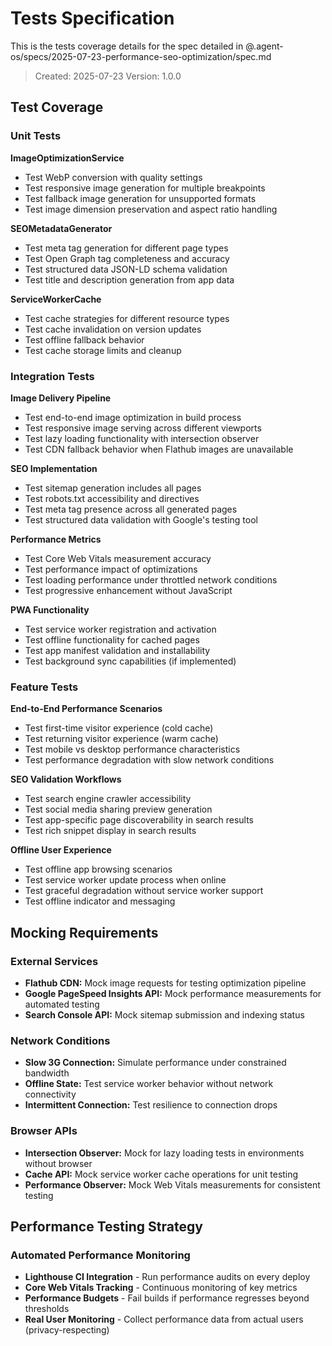 # Tests Specification

This is the tests coverage details for the spec detailed in @.agent-os/specs/2025-07-23-performance-seo-optimization/spec.md

> Created: 2025-07-23
> Version: 1.0.0

## Test Coverage

### Unit Tests

**ImageOptimizationService**
- Test WebP conversion with quality settings
- Test responsive image generation for multiple breakpoints
- Test fallback image generation for unsupported formats
- Test image dimension preservation and aspect ratio handling

**SEOMetadataGenerator**
- Test meta tag generation for different page types
- Test Open Graph tag completeness and accuracy
- Test structured data JSON-LD schema validation
- Test title and description generation from app data

**ServiceWorkerCache**
- Test cache strategies for different resource types
- Test cache invalidation on version updates
- Test offline fallback behavior
- Test cache storage limits and cleanup

### Integration Tests

**Image Delivery Pipeline**
- Test end-to-end image optimization in build process
- Test responsive image serving across different viewports
- Test lazy loading functionality with intersection observer
- Test CDN fallback behavior when Flathub images are unavailable

**SEO Implementation**
- Test sitemap generation includes all pages
- Test robots.txt accessibility and directives
- Test meta tag presence across all generated pages
- Test structured data validation with Google's testing tool

**Performance Metrics**
- Test Core Web Vitals measurement accuracy
- Test performance impact of optimizations
- Test loading performance under throttled network conditions
- Test progressive enhancement without JavaScript

**PWA Functionality**
- Test service worker registration and activation
- Test offline functionality for cached pages
- Test app manifest validation and installability
- Test background sync capabilities (if implemented)

### Feature Tests

**End-to-End Performance Scenarios**
- Test first-time visitor experience (cold cache)
- Test returning visitor experience (warm cache)
- Test mobile vs desktop performance characteristics
- Test performance degradation with slow network conditions

**SEO Validation Workflows**
- Test search engine crawler accessibility
- Test social media sharing preview generation
- Test app-specific page discoverability in search results
- Test rich snippet display in search results

**Offline User Experience**
- Test offline app browsing scenarios
- Test service worker update process when online
- Test graceful degradation without service worker support
- Test offline indicator and messaging

## Mocking Requirements

### External Services
- **Flathub CDN:** Mock image requests for testing optimization pipeline
- **Google PageSpeed Insights API:** Mock performance measurements for automated testing
- **Search Console API:** Mock sitemap submission and indexing status

### Network Conditions
- **Slow 3G Connection:** Simulate performance under constrained bandwidth
- **Offline State:** Test service worker behavior without network connectivity
- **Intermittent Connection:** Test resilience to connection drops

### Browser APIs
- **Intersection Observer:** Mock for lazy loading tests in environments without browser
- **Cache API:** Mock service worker cache operations for unit testing
- **Performance Observer:** Mock Web Vitals measurements for consistent testing

## Performance Testing Strategy

### Automated Performance Monitoring
- **Lighthouse CI Integration** - Run performance audits on every deploy
- **Core Web Vitals Tracking** - Continuous monitoring of key metrics
- **Performance Budgets** - Fail builds if performance regresses beyond thresholds
- **Real User Monitoring** - Collect performance data from actual users (privacy-respecting)